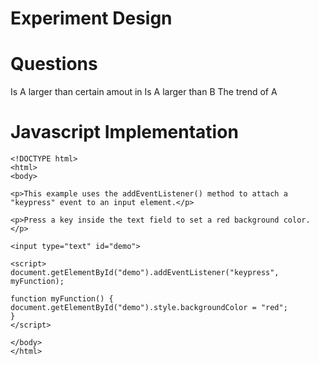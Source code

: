 
# Experiment Design

# Questions
Is A larger than certain amout in 
Is A larger than B
The trend of A

# Javascript Implementation


```
<!DOCTYPE html>
<html>
<body>

<p>This example uses the addEventListener() method to attach a "keypress" event to an input element.</p>

<p>Press a key inside the text field to set a red background color.</p>

<input type="text" id="demo">

<script>
document.getElementById("demo").addEventListener("keypress", myFunction);

function myFunction() {
document.getElementById("demo").style.backgroundColor = "red";
}
</script>

</body>
</html>

```
